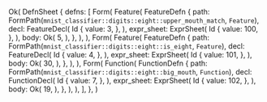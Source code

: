 Ok(
    DefnSheet {
        defns: [
            Form(
                Feature(
                    FeatureDefn {
                        path: FormPath(`mnist_classifier::digits::eight::upper_mouth_match`, `Feature`),
                        decl: FeatureDecl(
                            Id {
                                value: 3,
                            },
                        ),
                        expr_sheet: ExprSheet(
                            Id {
                                value: 100,
                            },
                        ),
                        body: Ok(
                            5,
                        ),
                    },
                ),
            ),
            Form(
                Feature(
                    FeatureDefn {
                        path: FormPath(`mnist_classifier::digits::eight::is_eight`, `Feature`),
                        decl: FeatureDecl(
                            Id {
                                value: 4,
                            },
                        ),
                        expr_sheet: ExprSheet(
                            Id {
                                value: 101,
                            },
                        ),
                        body: Ok(
                            30,
                        ),
                    },
                ),
            ),
            Form(
                Function(
                    FunctionDefn {
                        path: FormPath(`mnist_classifier::digits::eight::big_mouth`, `Function`),
                        decl: FunctionDecl(
                            Id {
                                value: 7,
                            },
                        ),
                        expr_sheet: ExprSheet(
                            Id {
                                value: 102,
                            },
                        ),
                        body: Ok(
                            19,
                        ),
                    },
                ),
            ),
        ],
    },
)
